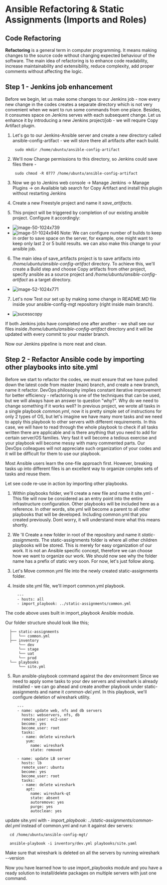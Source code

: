 # Ansible Refactoring & Static Assignments (Imports and Roles)
## Code Refactoring
**Refactoring** is a general term in computer programming. It means making changes to the source code without changing expected behaviour of the software. The main idea of refactoring is to enhance code readability, increase maintainability and extensibility, reduce complexity, add proper comments without affecting the logic.

## Step 1 - Jenkins job enhancement
Before we begin, let us make some changes to our Jenkins job - now every new change in the codes creates a separate directory which is not very convenient when we want to run some commands from one place. Besides, it consumes space on Jenkins serves with each subsequent change. Let us enhance it by introducing a new Jenkins project/job - we will require Copy Artifact plugin.

1. Let's go to our Jenkins-Ansible server and create a new directory called ansible-config-artifact - we will store there all artifacts after each build.
   
        sudo mkdir /home/ubuntu/ansible-config-artifact
2. We'll now Change permissions to this directory, so Jenkins could save files there -

        sudo chmod -R 0777 /home/ubuntu/ansible-config-artifact
3. Now we go to Jenkins web console -> Manage Jenkins -> Manage Plugins -> on Available tab search for Copy Artifact and install this plugin without restarting Jenkins
4. Create a new Freestyle project and name it _save_artifacts_.
5. This project will be triggered by completion of our existing ansible project. Configure it accordingly:
- ![image-50-1024x739](https://github.com/user-attachments/assets/99a5411a-0ca8-4553-bbaf-9af168b372ae)
- ![image-51-1024x946](https://github.com/user-attachments/assets/a43b4471-05d4-4c16-8a8b-2d18d2a040ad)
Note: We can configure number of builds to keep in order to save space on the server, for example, one might want to keep only last 2 or 5 build results. we can also make this change to your ansible job.
6. The main idea of save_artifacts project is to save artifacts into _/home/ubuntu/ansible-config-artifact_ directory. To achieve this, we'll create a Build step and choose Copy artifacts from other project, specify ansible as a source project and _/home/ubuntu/ansible-config-artifact_ as a target directory.
- ![image-52-1024x771](https://github.com/user-attachments/assets/5031f796-dafb-4373-a7fb-6725e7c42a33)

7. Let's now Test our set up by making some change in README.MD file inside your ansible-config-mgt repository (right inside main branch).
- ![sucesscopy](https://github.com/user-attachments/assets/b24dc6fa-6514-43ab-95b5-459e467ac2ff)

If both Jenkins jobs have completed one after another - we shall see our files inside _/home/ubuntu/ansible-config-artifact_ directory and it will be updated with every commit to your master branch.

Now our Jenkins pipeline is more neat and clean.

## Step 2 - Refactor Ansible code by importing other playbooks into site.yml
Before we start to refactor the codes, we must ensure that we have pulled down the latest code from master (main) branch, and create a new branch, name it refactor.
DevOps philosophy implies constant iterative improvement for better efficiency - refactoring is one of the techniques that can be used, but we will always have an answer to question "why?". Why do we need to change something if it works well?
In previous project, we wrote all tasks in a single playbook _common.yml_, now it is pretty simple set of instructions for only 2 types of OS, but let's imagine we have many more tasks and we need to apply this playbook to other servers with different requirements. In this case, we will have to read through the whole playbook to check if all tasks written there are applicable and is there anything that you need to add for certain server/OS families. Very fast it will become a tedious exercise and your playbook will become messy with many commented parts. Our DevOps colleagues will not appreciate such organization of your codes and it will be difficult for them to use our playbook.

Most Ansible users learn the one-file approach first. However, breaking tasks up into different files is an excellent way to organize complex sets of tasks and reuse them.

Let see code re-use in action by importing other playbooks.
1. Within playbooks folder, we'll create a new file and name it site.yml - This file will now be considered as an entry point into the entire infrastructure configuration. Other playbooks will be included here as a reference. In other words, site.yml will become a parent to all other playbooks that will be developed. Including common.yml that you created previously. Dont worry, it will understand more what this means shortly.
2. We 'll Create a new folder in root of the repository and name it _static-assignments_. The static-assignments folder is where all other children playbooks will be stored. This is merely for easy organization of our work. It is not an Ansible specific concept, therefore we can choose how we want to organize our work. We should now see why the folder name has a prefix of static very soon. For now, let's just follow along.
3. Let's Move common.yml file into the newly created static-assignments folder.
4. Inside site.yml file, we'll import common.yml playbook.

         ---
         - hosts: all
         - import_playbook: ../static-assignments/common.yml
The code above uses built in import_playbook Ansible module.

Our folder structure should look like this;

      ├── static-assignments
      │   └── common.yml
      ├── inventory
          └── dev
          └── stage
          └── uat
          └── prod
      └── playbooks
          └── site.yml

5. Run ansible-playbook command against the dev environment
Since we need to apply some tasks to your dev servers and wireshark is already installed - we can go ahead and create another playbook under static-assignments and name it _common-del.yml_. In this playbook, we'll configure deletion of wireshark utility.

         ---
         - name: update web, nfs and db servers
           hosts: webservers, nfs, db
           remote_user: ec2-user
           become: yes
           become_user: root
           tasks:
           - name: delete wireshark
             yum:
               name: wireshark
               state: removed
         
         - name: update LB server
           hosts: lb
           remote_user: ubuntu
           become: yes
           become_user: root
           tasks:
           - name: delete wireshark
             apt:
               name: wireshark-qt
               state: absent
               autoremove: yes
               purge: yes
               autoclean: yes

update site.yml with - _import_playbook: ../static-assignments/common-del.yml_ instead of common.yml and run it against dev servers:

      cd /home/ubuntu/ansible-config-mgt/
      
      ansible-playbook -i inventory/dev.yml playbooks/site.yaml

Make sure that wireshark is deleted on all the servers by running wireshark --version

Now you have learned how to use import_playbooks module and you have a ready solution to install/delete packages on multiple servers with just one command.































































































































































